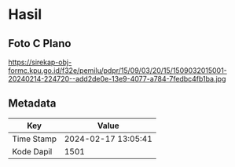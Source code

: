 # Hasil

## Foto C Plano

https://sirekap-obj-formc.kpu.go.id/f32e/pemilu/pdpr/15/09/03/20/15/1509032015001-20240214-224720--add2de0e-13e9-4077-a784-7fedbc4fb1ba.jpg


## Metadata

| Key        | Value               |
| ---------- | ------------------- |
| Time Stamp | 2024-02-17 13:05:41 |
| Kode Dapil | 1501                |



